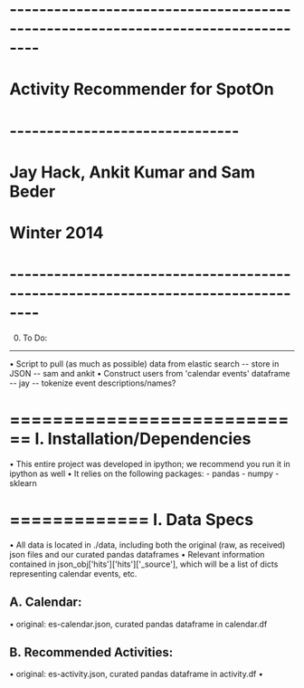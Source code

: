 # -------------------------------------------------------------------------------- #
# Activity Recommender for SpotOn
# -------------------------------
# Jay Hack, Ankit Kumar and Sam Beder
# Winter 2014
# -------------------------------------------------------------------------------- #

0. To Do:
---------

• Script to pull (as much as possible) data from elastic search
	-- store in JSON
	-- sam and ankit
• Construct users from 'calendar events' dataframe
	-- jay
	-- tokenize event descriptions/names?


============================
I. Installation/Dependencies
============================
• This entire project was developed in ipython; we recommend you run it in ipython as well
• It relies on the following packages:
	- pandas
	- numpy
	- sklearn


=============
I. Data Specs
=============
• All data is located in ./data, including both the original (raw, as received) json files and our curated
pandas dataframes
• Relevant information contained in json_obj['hits']['hits']['_source'], which will be a list of dicts representing calendar events, etc.

A. Calendar:
------------
• original: es-calendar.json, curated pandas dataframe in calendar.df


B. Recommended Activities:
--------------------------
• original: es-activity.json, curated pandas dataframe in activity.df
• 

